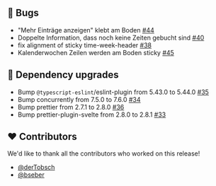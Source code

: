 ## 🐞 Bugs

- "Mehr Einträge anzeigen" klebt am Boden [#44](https://github.com/urlaubsverwaltung/zeiterfassung/issues/44)
- Doppelte Information, dass noch keine Zeiten gebucht sind [#40](https://github.com/urlaubsverwaltung/zeiterfassung/issues/40)
- fix alignment of sticky time-week-header [#38](https://github.com/urlaubsverwaltung/zeiterfassung/pull/38)
- Kalenderwochen Zeilen werden am Boden sticky [#45](https://github.com/urlaubsverwaltung/zeiterfassung/issues/45)

## 🔨 Dependency upgrades

- Bump `@typescript-eslint`/eslint-plugin from 5.43.0 to 5.44.0 [#35](https://github.com/urlaubsverwaltung/zeiterfassung/pull/35)
- Bump concurrently from 7.5.0 to 7.6.0 [#34](https://github.com/urlaubsverwaltung/zeiterfassung/pull/34)
- Bump prettier from 2.7.1 to 2.8.0 [#36](https://github.com/urlaubsverwaltung/zeiterfassung/pull/36)
- Bump prettier-plugin-svelte from 2.8.0 to 2.8.1 [#33](https://github.com/urlaubsverwaltung/zeiterfassung/pull/33)

## ❤️ Contributors

We'd like to thank all the contributors who worked on this release!

- [@derTobsch](https://github.com/derTobsch)
- [@bseber](https://github.com/bseber)
